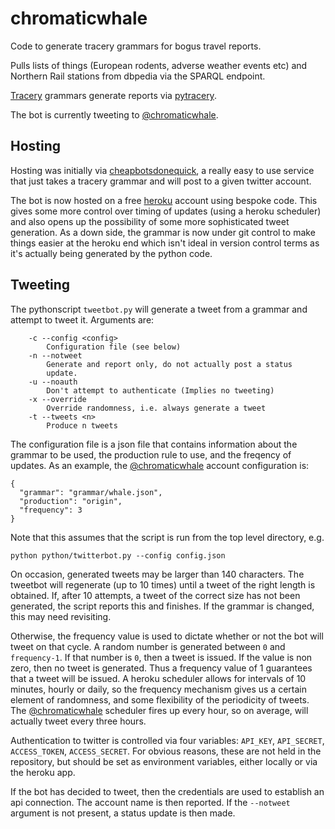 # chromaticwhale

Code to generate tracery grammars for bogus travel reports.

Pulls lists of things (European rodents, adverse weather events etc)
and Northern Rail stations from dbpedia via the SPARQL endpoint.

[Tracery](https://github.com/galaxykate/tracery) grammars generate reports via [pytracery](https://github.com/aparrish/pytracery).

The bot is currently tweeting to [@chromaticwhale](http://twitter.com/chromaticwhale).

## Hosting

Hosting was initially via [cheapbotsdonequick](http://cheapbotsdonequick.com/),
a really easy to use service that just takes a tracery grammar and
will post to a given twitter account.

The bot is now hosted on a free [heroku](http://heroku.com) account
using bespoke code. This gives some more control over timing of
updates (using a heroku scheduler) and also opens up the possibility
of some more sophisticated tweet generation. As a down side, the
grammar is now under git control to make things easier at the heroku
end which isn't ideal in version control terms as it's actually being
generated by the python code.

## Tweeting

The pythonscript `tweetbot.py` will generate a tweet from a grammar
and attempt to tweet it. Arguments are:

```
	-c --config <config>
		Configuration file (see below)
	-n --notweet
		Generate and report only, do not actually post a status
		update.
	-u --noauth
	    Don't attempt to authenticate (Implies no tweeting)
	-x --override
	    Override randomness, i.e. always generate a tweet
	-t --tweets <n>
	    Produce n tweets
```
		
The configuration file is a json file that contains information about
the grammar to be used, the production rule to use, and the freqency
of updates. As an example, the
[@chromaticwhale](http://twitter.com/chromaticwhale) account
configuration is:

```
{
  "grammar": "grammar/whale.json",
  "production": "origin",
  "frequency": 3
}
```

Note that this assumes that the script is run from the top level
directory, e.g.

```
python python/twitterbot.py --config config.json
```

On occasion, generated tweets may be larger than 140 characters. The
tweetbot will regenerate (up to 10 times) until a tweet of the right
length is obtained. If, after 10 attempts, a tweet of the correct size
has not been generated, the script reports this and finishes. If the
grammar is changed, this may need revisiting.

Otherwise, the frequency value is used to dictate whether or not the
bot will tweet on that cycle. A random number is generated between `0`
and `frequency-1`. If that number is `0`, then a tweet is issued. If
the value is non zero, then no tweet is generated. Thus a frequency
value of 1 guarantees that a tweet will be issued. A heroku scheduler
allows for intervals of 10 minutes, hourly or daily, so the frequency
mechanism gives us a certain element of randomness, and some
flexibility of the periodicity of tweets. The
[@chromaticwhale](http://twitter.com/chromaticwhale) scheduler fires
up every hour, so on average, will actually tweet every three hours.

Authentication to twitter is controlled via four variables: `API_KEY`,
`API_SECRET`, `ACCESS_TOKEN`, `ACCESS_SECRET`. For obvious reasons,
these are not held in the repository, but should be set as environment
variables, either locally or via the heroku app.

If the bot has decided to tweet, then the credentials are used to
establish an api connection. The account name is then reported. If the
`--notweet` argument is not present, a status update is then made. 
